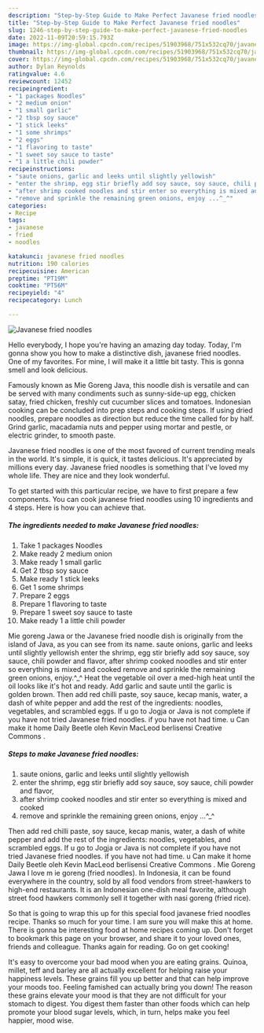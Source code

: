 ```yaml
---
description: "Step-by-Step Guide to Make Perfect Javanese fried noodles"
title: "Step-by-Step Guide to Make Perfect Javanese fried noodles"
slug: 1246-step-by-step-guide-to-make-perfect-javanese-fried-noodles
date: 2022-11-09T20:59:15.793Z
image: https://img-global.cpcdn.com/recipes/51903968/751x532cq70/javanese-fried-noodles-recipe-main-photo.jpg
thumbnail: https://img-global.cpcdn.com/recipes/51903968/751x532cq70/javanese-fried-noodles-recipe-main-photo.jpg
cover: https://img-global.cpcdn.com/recipes/51903968/751x532cq70/javanese-fried-noodles-recipe-main-photo.jpg
author: Dylan Reynolds
ratingvalue: 4.6
reviewcount: 12452
recipeingredient:
- "1 packages Noodles"
- "2 medium onion"
- "1 small garlic"
- "2 tbsp soy sauce"
- "1 stick leeks"
- "1 some shrimps"
- "2 eggs"
- "1 flavoring to taste"
- "1 sweet soy sauce to taste"
- "1 a little chili powder"
recipeinstructions:
- "saute onions, garlic and leeks until slightly yellowish"
- "enter the shrimp, egg stir briefly add soy sauce, soy sauce, chili powder and flavor,"
- "after shrimp cooked noodles and stir enter so everything is mixed and cooked"
- "remove and sprinkle the remaining green onions, enjoy ...^_^"
categories:
- Recipe
tags:
- javanese
- fried
- noodles

katakunci: javanese fried noodles 
nutrition: 190 calories
recipecuisine: American
preptime: "PT19M"
cooktime: "PT56M"
recipeyield: "4"
recipecategory: Lunch

---
```



![Javanese fried noodles](https://img-global.cpcdn.com/recipes/51903968/751x532cq70/javanese-fried-noodles-recipe-main-photo.jpg)

Hello everybody, I hope you're having an amazing day today. Today, I'm gonna show you how to make a distinctive dish, javanese fried noodles. One of my favorites. For mine, I will make it a little bit tasty. This is gonna smell and look delicious.

Famously known as Mie Goreng Java, this noodle dish is versatile and can be served with many condiments such as sunny-side-up egg, chicken satay, fried chicken, freshly cut cucumber slices and tomatoes. Indonesian cooking can be concluded into prep steps and cooking steps. If using dried noodles, prepare noodles as direction but reduce the time called for by half. Grind garlic, macadamia nuts and pepper using mortar and pestle, or electric grinder, to smooth paste.

Javanese fried noodles is one of the most favored of current trending meals in the world. It's simple, it is quick, it tastes delicious. It's appreciated by millions every day. Javanese fried noodles is something that I've loved my whole life. They are nice and they look wonderful.


To get started with this particular recipe, we have to first prepare a few components. You can cook javanese fried noodles using 10 ingredients and 4 steps. Here is how you can achieve that.

<!--inarticleads1-->

##### The ingredients needed to make Javanese fried noodles:

1. Take 1 packages Noodles
1. Make ready 2 medium onion
1. Make ready 1 small garlic
1. Get 2 tbsp soy sauce
1. Make ready 1 stick leeks
1. Get 1 some shrimps
1. Prepare 2 eggs
1. Prepare 1 flavoring to taste
1. Prepare 1 sweet soy sauce to taste
1. Make ready 1 a little chili powder


Mie goreng Jawa or the Javanese fried noodle dish is originally from the island of Java, as you can see from its name. saute onions, garlic and leeks until slightly yellowish enter the shrimp, egg stir briefly add soy sauce, soy sauce, chili powder and flavor, after shrimp cooked noodles and stir enter so everything is mixed and cooked remove and sprinkle the remaining green onions, enjoy.^_^ Heat the vegetable oil over a med-high heat until the oil looks like it&#39;s hot and ready. Add garlic and saute until the garlic is golden brown. Then add red chilli paste, soy sauce, kecap manis, water, a dash of white pepper and add the rest of the ingredients: noodles, vegetables, and scrambled eggs. If u go to Jogja or Java is not complete if you have not tried Javanese fried noodles. if you have not had time. u Can make it home Daily Beetle oleh Kevin MacLeod berlisensi Creative Commons . 

<!--inarticleads2-->

##### Steps to make Javanese fried noodles:

1. saute onions, garlic and leeks until slightly yellowish
1. enter the shrimp, egg stir briefly add soy sauce, soy sauce, chili powder and flavor,
1. after shrimp cooked noodles and stir enter so everything is mixed and cooked
1. remove and sprinkle the remaining green onions, enjoy ...^_^


Then add red chilli paste, soy sauce, kecap manis, water, a dash of white pepper and add the rest of the ingredients: noodles, vegetables, and scrambled eggs. If u go to Jogja or Java is not complete if you have not tried Javanese fried noodles. if you have not had time. u Can make it home Daily Beetle oleh Kevin MacLeod berlisensi Creative Commons . Mie Goreng Jawa I love m ie goreng (fried noodles). In Indonesia, it can be found everywhere in the country, sold by all food vendors from street-hawkers to high-end restaurants. It is an Indonesian one-dish meal favorite, although street food hawkers commonly sell it together with nasi goreng (fried rice). 

So that is going to wrap this up for this special food javanese fried noodles recipe. Thanks so much for your time. I am sure you will make this at home. There is gonna be interesting food at home recipes coming up. Don't forget to bookmark this page on your browser, and share it to your loved ones, friends and colleague. Thanks again for reading. Go on get cooking!

It's easy to overcome your bad mood when you are eating grains. Quinoa, millet, teff and barley are all actually excellent for helping raise your happiness levels. These grains fill you up better and that can help improve your moods too. Feeling famished can actually bring you down! The reason these grains elevate your mood is that they are not difficult for your stomach to digest. You digest them faster than other foods which can help promote your blood sugar levels, which, in turn, helps make you feel happier, mood wise.
